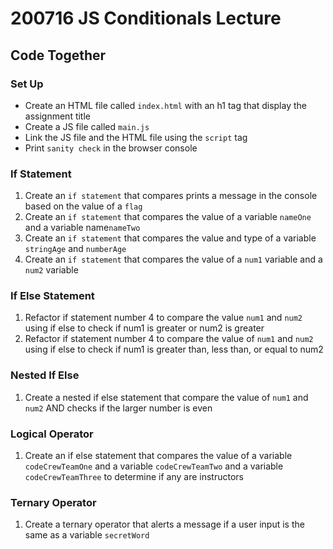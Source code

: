 # 200716 JS Conditionals Lecture

## Code Together 
### Set Up
- Create an HTML file called `index.html` with an h1 tag that display the assignment title
- Create a JS file called `main.js `
- Link the JS file and the HTML file using the `script` tag
- Print `sanity check` in the browser console
### If Statement 
1. Create an `if statement` that compares prints a message in the console based on the value of a `flag`
2. Create an `if statement` that compares the value of a variable `nameOne` and a variable name`nameTwo`
3. Create an `if statement` that compares the value and type of a variable `stringAge` and `numberAge`
4. Create an `if statement` that compares the value of a `num1` variable and a `num2` variable

### If Else Statement
1. Refactor if statement number 4 to compare the value `num1` and `num2` using if else to check if num1 is greater or num2 is greater
2. Refactor if statement number 4 to compare the value of `num1` and `num2` using if else to check if num1 is greater than, less than, or equal to num2

### Nested If Else
1. Create a nested if else statement that compare the value of `num1` and `num2` AND checks  if the larger number is even

### Logical Operator
1. Create an if else statement that compares the value of a variable `codeCrewTeamOne` and a variable `codeCrewTeamTwo` and a variable `codeCrewTeamThree` to determine if any are instructors 

### Ternary Operator
1. Create a ternary operator that alerts a message if a user input is the same as a variable `secretWord`